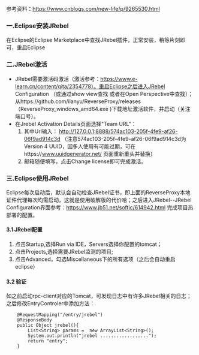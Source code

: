 参考资料：https://www.cnblogs.com/new-life/p/9265530.html

### 一.Eclipse安装JRebel
在Eclipse的Eclipse Marketplace中查找JRebel插件，正常安装，稍等片刻即可，重启Eclipse

### 二.JRebel激活
- JRebel需要激活码激活（激活参考：https://www.e-learn.cn/content/qita/2354778）。重启Eclipse之后进入JRebel Configuration （或通过show view查找 或者在Open Perspective中查找）；从https://github.com/ilanyu/ReverseProxy/releases（ReverseProxy_windows_amd64.exe
)下载地址激活软件，并启动（关注端口号）。
- 在Jrebel Activation Details页面选择"Team URL"：
  1. 其中Url输入： http://127.0.0.1:8888/574ac103-205f-4fe9-af26-06f9ad914c3d （注意574ac103-205f-4fe9-af26-06f9ad914c3d为Version 4 UUID，因多人使用有可能过期，可在https://www.uuidgenerator.net/ 页面重新重头并替换）
  2. 邮箱随便填写，点击Change license即可完成激活。 

### 三.Eclipse使用JRebel
Eclipse每次启动后，默认会自动检查JRebel证书，即上面的ReverseProxy本地证件代理每次均需启动，这就是使用破解版的代价哈；之后进入JRebel--JRebel Configuration界面参考：https://www.jb51.net/softjc/614942.html 完成项目热部署的配置。
#### 3.1 JRebel配置
1. 点击Startup,选择Run via IDE，Servers选择你配置的tomcat；
2. 点击Projects,选择需要JRebel监测的项目; 
3. 点击Advanced，勾选Miscellaneous下的所有选项（之后会自动重启eclipse）
#### 3.2 验证
如之前启动rpc-client对应的Tomcat，可发现日志中有许多JRebel相关的日志；之后修改EntryControler中添加方法：
```language
	@RequestMapping("/entry/jrebel")
	@ResponseBody
	public Object jrebel(){
		List<String> params =  new ArrayList<String>();
		System.out.println("jrebel ..................");
		return "entry";
	}
```




